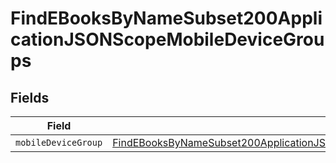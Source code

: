 # FindEBooksByNameSubset200ApplicationJSONScopeMobileDeviceGroups


## Fields

| Field                                                                                                                                                                                           | Type                                                                                                                                                                                            | Required                                                                                                                                                                                        | Description                                                                                                                                                                                     |
| ----------------------------------------------------------------------------------------------------------------------------------------------------------------------------------------------- | ----------------------------------------------------------------------------------------------------------------------------------------------------------------------------------------------- | ----------------------------------------------------------------------------------------------------------------------------------------------------------------------------------------------- | ----------------------------------------------------------------------------------------------------------------------------------------------------------------------------------------------- |
| `mobileDeviceGroup`                                                                                                                                                                             | [FindEBooksByNameSubset200ApplicationJSONScopeMobileDeviceGroupsMobileDeviceGroup](../../models/operations/findebooksbynamesubset200applicationjsonscopemobiledevicegroupsmobiledevicegroup.md) | :heavy_minus_sign:                                                                                                                                                                              | N/A                                                                                                                                                                                             |